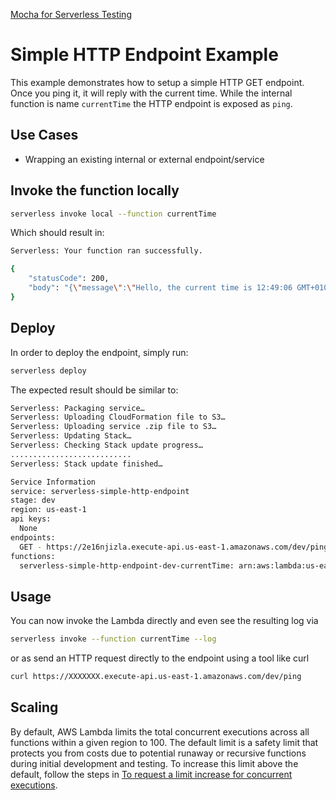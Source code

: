 <!--
title: 'AWS Simple HTTP Endpoint example in NodeJS'
description: 'This example demonstrates how to setup a simple HTTP GET endpoint. Once you ping it, it will reply with the current time.'
layout: Doc
framework: v1
platform: AWS
language: nodeJS
authorLink: 'https://github.com/rupakg'
authorName: 'Rupak Ganguly'
authorAvatar: 'https://avatars0.githubusercontent.com/u/8188?v=4&s=140'
-->

[Mocha for Serverless Testing](https://www.serverless.com/blog/tdd-serverless)


# Simple HTTP Endpoint Example

This example demonstrates how to setup a simple HTTP GET endpoint. Once you ping it, it will reply with the current time. While the internal function is name `currentTime` the HTTP endpoint is exposed as `ping`.

## Use Cases

- Wrapping an existing internal or external endpoint/service

## Invoke the function locally

```bash
serverless invoke local --function currentTime
```

Which should result in:

```bash
Serverless: Your function ran successfully.

{
    "statusCode": 200,
    "body": "{\"message\":\"Hello, the current time is 12:49:06 GMT+0100 (CET).\"}"
}
```

## Deploy

In order to deploy the endpoint, simply run:

```bash
serverless deploy
```

The expected result should be similar to:

```bash
Serverless: Packaging service…
Serverless: Uploading CloudFormation file to S3…
Serverless: Uploading service .zip file to S3…
Serverless: Updating Stack…
Serverless: Checking Stack update progress…
...........................
Serverless: Stack update finished…

Service Information
service: serverless-simple-http-endpoint
stage: dev
region: us-east-1
api keys:
  None
endpoints:
  GET - https://2e16njizla.execute-api.us-east-1.amazonaws.com/dev/ping
functions:
  serverless-simple-http-endpoint-dev-currentTime: arn:aws:lambda:us-east-1:488110005556:function:serverless-simple-http-endpoint-dev-currentTime
```

## Usage

You can now invoke the Lambda directly and even see the resulting log via

```bash
serverless invoke --function currentTime --log
```

or as send an HTTP request directly to the endpoint using a tool like curl

```bash
curl https://XXXXXXX.execute-api.us-east-1.amazonaws.com/dev/ping
```

## Scaling

By default, AWS Lambda limits the total concurrent executions across all functions within a given region to 100. The default limit is a safety limit that protects you from costs due to potential runaway or recursive functions during initial development and testing. To increase this limit above the default, follow the steps in [To request a limit increase for concurrent executions](http://docs.aws.amazon.com/lambda/latest/dg/concurrent-executions.html#increase-concurrent-executions-limit).
